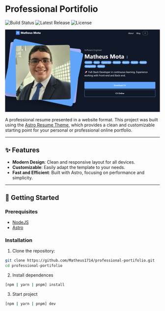# Professional Portifolio

![Build Status](https://img.shields.io/github/actions/workflow/status/Matheus1714/professional-portifolio/master.yaml?branch=master&style=for-the-badge)
![Latest Release](https://img.shields.io/github/v/release/Matheus1714/professional-portifolio?style=for-the-badge)
![License](https://img.shields.io/github/license/Matheus1714/professional-portifolio?style=for-the-badge)

![](./.github/imgs/main.png)

A professional resume presented in a website format. This project was built using the [Astro Resume Theme](https://astro.build/themes/details/astro-resume-theme/), which provides a clean and customizable starting point for your personal or professional online portfolio.

---

## ✨ Features

- **Modern Design**: Clean and responsive layout for all devices.
- **Customizable**: Easily adapt the template to your needs.
- **Fast and Efficient**: Built with Astro, focusing on performance and simplicity.

---

## 🚀 Getting Started

### Prerequisites

- [NodeJS](https://nodejs.org/)
- [Astro](https://astro.build/)

### Installation

1. Clone the repository:

```bash
git clone https://github.com/Matheus1714/professional-portifolio.git
cd professional-portifolio
```

2. Install dependences

```bash
[npm | yarn | pnpm] install
```

3. Start project

```bash
[npm | yarn | pnpm] dev
```

